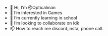 - 👋 Hi, I’m @Opticalman
- 👀 I’m interested in Games
- 🌱 I’m currently learning in school 
- 💞️ I’m looking to collaborate on idk
- 📫 How to reach me discord,insta, phone call.

<!---
Opticalman/Opticalman is a ✨ special ✨ repository because its `README.md` (this file) appears on your GitHub profile.
You can click the Preview link to take a look at your changes.
--->
